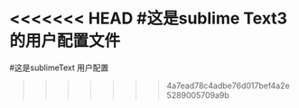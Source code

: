 <<<<<<< HEAD
#这是sublime Text3 的用户配置文件
=======
#这是sublimeText 用户配置
>>>>>>> 4a7ead78c4adbe76d017bef4a2e5289005709a9b
